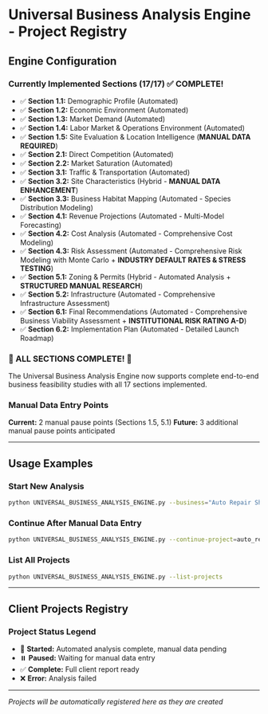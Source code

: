 # Universal Business Analysis Engine - Project Registry

## Engine Configuration

### **Currently Implemented Sections (17/17)** ✅ COMPLETE!
- ✅ **Section 1.1:** Demographic Profile (Automated)
- ✅ **Section 1.2:** Economic Environment (Automated)  
- ✅ **Section 1.3:** Market Demand (Automated)
- ✅ **Section 1.4:** Labor Market & Operations Environment (Automated)
- ✅ **Section 1.5:** Site Evaluation & Location Intelligence (**MANUAL DATA REQUIRED**)
- ✅ **Section 2.1:** Direct Competition (Automated)
- ✅ **Section 2.2:** Market Saturation (Automated)
- ✅ **Section 3.1:** Traffic & Transportation (Automated)
- ✅ **Section 3.2:** Site Characteristics (Hybrid - **MANUAL DATA ENHANCEMENT**)
- ✅ **Section 3.3:** Business Habitat Mapping (Automated - Species Distribution Modeling)
- ✅ **Section 4.1:** Revenue Projections (Automated - Multi-Model Forecasting)
- ✅ **Section 4.2:** Cost Analysis (Automated - Comprehensive Cost Modeling)
- ✅ **Section 4.3:** Risk Assessment (Automated - Comprehensive Risk Modeling with Monte Carlo + **INDUSTRY DEFAULT RATES & STRESS TESTING**)
- ✅ **Section 5.1:** Zoning & Permits (Hybrid - Automated Analysis + **STRUCTURED MANUAL RESEARCH**)
- ✅ **Section 5.2:** Infrastructure (Automated - Comprehensive Infrastructure Assessment)
- ✅ **Section 6.1:** Final Recommendations (Automated - Comprehensive Business Viability Assessment + **INSTITUTIONAL RISK RATING A-D**)
- ✅ **Section 6.2:** Implementation Plan (Automated - Detailed Launch Roadmap)

### **🎉 ALL SECTIONS COMPLETE! 🎉**
The Universal Business Analysis Engine now supports complete end-to-end business feasibility studies with all 17 sections implemented.

### **Manual Data Entry Points**
**Current:** 2 manual pause points (Sections 1.5, 5.1)
**Future:** 3 additional manual pause points anticipated

---

## Usage Examples

### **Start New Analysis**
```bash
python UNIVERSAL_BUSINESS_ANALYSIS_ENGINE.py --business="Auto Repair Shop" --address="123 Main St, Milwaukee, WI"
```

### **Continue After Manual Data Entry**
```bash
python UNIVERSAL_BUSINESS_ANALYSIS_ENGINE.py --continue-project=auto_repair_shop_milwaukee
```

### **List All Projects**
```bash
python UNIVERSAL_BUSINESS_ANALYSIS_ENGINE.py --list-projects
```

---

## Client Projects Registry

### **Project Status Legend**
- 🚀 **Started:** Automated analysis complete, manual data pending
- ⏸️ **Paused:** Waiting for manual data entry
- ✅ **Complete:** Full client report ready
- ❌ **Error:** Analysis failed

---

*Projects will be automatically registered here as they are created*